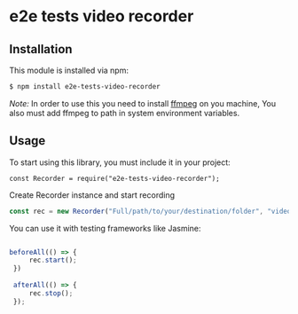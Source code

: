 e2e tests video recorder
===========

## Installation

This module is installed via npm:

``` bash
$ npm install e2e-tests-video-recorder
```

*Note:* In order to use this you need to install [ffmpeg](https://ffmpeg.org/download.html) on you machine,
You also must add ffmpeg to path in system environment variables.


## Usage

To start using this library, you must include it in your project:

	const Recorder = require("e2e-tests-video-recorder");
	
Create Recorder instance and start recording
  ```js
  const rec = new Recorder("Full/path/to/your/destination/folder", "video_format", fps - optional);
   `````
   You can use it with testing frameworks like Jasmine:
   ````js
   
   beforeAll(() => {
        rec.start();
    })
    
    afterAll(() => {
        rec.stop();
    });  
